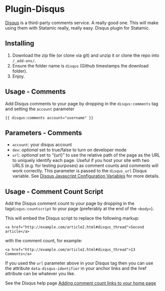 Plugin-Disqus
=============

[Disqus](http://disqus.com) is a third-party comments service. A really good one. This will make using them with Statamic really, really easy.
Disqus plugin for Statamic.

## Installing
1. Download the zip file (or clone via git) and unzip it or clone the repo into `/_add-ons/`.
2. Ensure the folder name is `disqus` (Github timestamps the download folder).
3. Enjoy.

## Usage - Comments

Add Disqus comments to your page by dropping in the `disqus:comments` tag and setting the `account` parameter
    
    {{ disqus:comments account="username" }}

## Parameters - Comments

- `account`: your disqus account
- `dev`: _optional_ set to true/false to turn on developer mode
- `url`: _optional_ set to “{url}” to use the relative path of the page as the URL to uniquely identify each page. Useful if you host your site with two URLS (e.g. for testing purposes) as comment counts and comments will work correctly. This parameter is passed to the `disqus_url` Disqus variable. See [Disqus Javascript Configuration Variables](http://help.disqus.com/customer/portal/articles/472098-javascript-configuration-variables#disqus_url) for more details.

## Usage - Comment Count Script

Add the Disqus comment count to your page by dropping in the tag`disqus:countscript` to your page (preferably at the end of the `<body>`).

This will embed the Disqus script to replace the following markup:

    <a href="http://example.com/article2.html#disqus_thread">Second article</a>

with the comment count, for example:

    <a href="http://example.com/article2.html#disqus_thread">13 Comments</a>

If you used the `url` parameter above in your Disqus tag then you can use the attribute `data-disqus-identifier` in your anchor links and the href attribute can be whatever you like.

See the Disqus help page [Adding comment count links to your home page](http://help.disqus.com/customer/portal/articles/565624-tightening-your-disqus-integration)